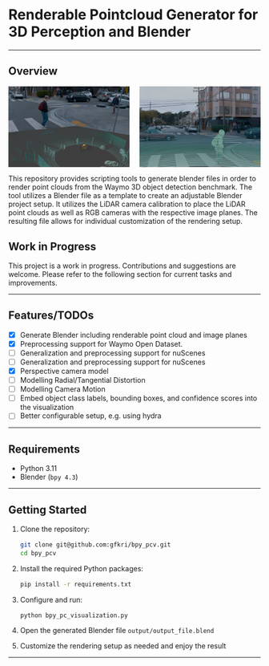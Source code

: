 # Renderable Pointcloud Generator for 3D Perception and Blender

---

## Overview

<div style="display: flex; justify-content: space-between;">
   <img src="./doc/screenshot_sm.png" alt="Screenshot" style="width: 48%;">
   <img src="./doc/egrendering_sm.png" alt="Example Rendering" style="width: 48%;">
</div>

This repository provides scripting tools to generate blender files in order to render point clouds from the Waymo 3D object detection benchmark. The tool utilizes a Blender file as a template to create an adjustable Blender project setup.
It utilizes the LiDAR camera calibration to place the LiDAR point clouds as well as RGB cameras with the respective image planes. The resulting file allows for individual customization of the rendering setup. 

## Work in Progress

This project is a work in progress. Contributions and suggestions are welcome. Please refer to the following section for current tasks and improvements.

---

## Features/TODOs

- [x] Generate Blender including renderable point cloud and image planes 
- [x] Preprocessing support for Waymo Open Dataset.
- [ ] Generalization and preprocessing support for nuScenes
- [ ] Generalization and preprocessing support for nuScenes
- [x] Perspective camera model
- [ ] Modelling Radial/Tangential Distortion
- [ ] Modelling Camera Motion
- [ ] Embed object class labels, bounding boxes, and confidence scores into the visualization
- [ ] Better configurable setup, e.g. using hydra 
---

## Requirements

- Python 3.11
- Blender (`bpy 4.3`)

---

## Getting Started

1. Clone the repository:
   ```bash
   git clone git@github.com:gfkri/bpy_pcv.git
   cd bpy_pcv

2. Install the required Python packages:
    ```bash
    pip install -r requirements.txt
    ```

3. Configure and run:
   ```bash
   python bpy_pc_visualization.py
   ```

4. Open the generated Blender file `output/output_file.blend`

5. Customize the rendering setup as needed and enjoy the result

---

